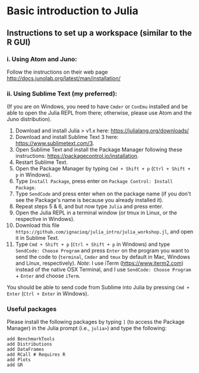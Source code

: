 # Basic introduction to Julia

## Instructions to set up a workspace (similar to the R GUI)

### i. Using Atom and Juno:

Follow the instructions on their web page http://docs.junolab.org/latest/man/installation/


### ii. Using Sublime Text (my preferred):

(If you are on Windows, you need to have `Cmder` or `ConEmu` installed and be able to open the Julia REPL from there; otherwise, please use Atom and the Juno distribution).

1. Download and install Julia > v1.x here: https://julialang.org/downloads/
2. Download and install Sublime Text 3 here: https://www.sublimetext.com/3.
3. Open Sublime Text and install the Package Manager following these instructions: https://packagecontrol.io/installation.
4. Restart Sublime Text.
5. Open the Package Manager by typing `Cmd + Shift + p` (`Ctrl + Shift + p` in Windows).
6. Type `Install Package`, press enter on `Package Control: Install Package`.
7. Type `SendCode` and press enter when on the package name (if you don't see the Package's name is because you already installed it).
8. Repeat steps 5 & 6, and but now type `Julia` and press enter.
11. Open the Julia REPL in a terminal window (or tmux in Linux, or the respective in Windows).
12. Download this file `https://github.com/ignacioq/julia_intro/julia_workshop.jl`, and open it in Sublime Text.
13. Type `Cmd + Shift + p` (`Ctrl + Shift + p` in Windows) and type `SendCode: Choose Program` and press `Enter` on the program you want to send the code to (`terminal`, `Cmder` and `tmux` by default in Mac, Windows and Linux, respectively). _Note_: I use iTerm (https://www.iterm2.com) instead of the native OSX Terminal, and I use `SendCode: Choose Program` + `Enter` and choose `iTerm`.

You should be able to send code from Sublime into Julia by pressing `Cmd + Enter` (`Ctrl + Enter` in Windows).



### Useful packages

Please install the following packages by typing `]` (to access the Package Manager) in the Julia prompt (i.e., `julia>`) and type the following:
```
add BenchmarkTools
add Distributions
add DataFrames
add RCall # Requires R
add Plots
add GR
```
